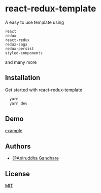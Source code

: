 
# react-redux-template

A easy to use template using 
```
react
redux
react-redux
redux-saga
redux-persist
styled-components

```
and many more



## Installation

Get started with react-redux-template

```bash
  yarn
  yarn dev
```

## Demo

[example](www.example.com)


    
## Authors

- [@Aniruddha Gandhare](https://www.github.com/anirudha4)


## License

[MIT](https://choosealicense.com/licenses/mit/)


